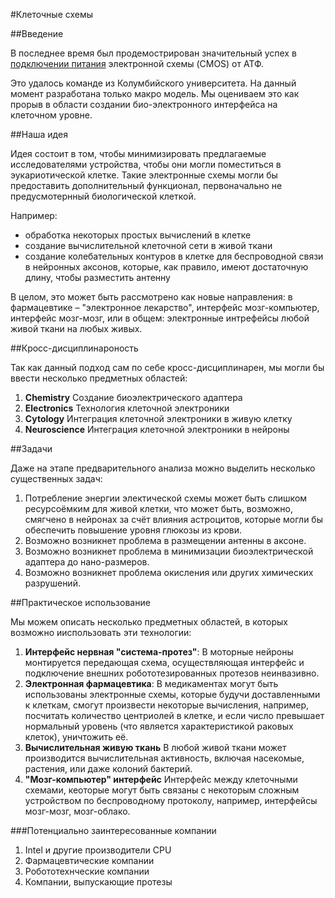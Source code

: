 #Клеточные схемы

##Введение

В последнее время был продемострирован значительный успех в [подключении питания](http://www.nature.com/ncomms/2015/151207/ncomms10070/pdf/ncomms10070.pdf) электронной схемы (CMOS) от АТФ.

Это удалось команде из Колумбийского университета. На данный момент разработана только макро модель. Мы оцениваем это как прорыв в области создании био-электронного интерфейса на клеточном уровне.

##Наша идея

Идея состоит в том, чтобы минимизировать предлагаемые исследователями устройства, чтобы они могли поместиться в эукариотической клетке. Такие электронные схемы могли бы предоставить дополнительный функционал, первоначально не предусмотернный биологической клеткой.

Например:
- обработка некоторых простых вычислений в клетке
- создание вычислительной клеточной сети в живой ткани
- создание колебательных контуров в клетке для беспроводной связи в нейронных аксонов, которые, как правило, имеют достаточную длину, чтобы разместить антенну

В целом, это может быть рассмотрено как новые направления: в фармацевтике – "электронное лекарство", интерфейс мозг-компьютер, интерфейс мозг-мозг, или в общем: электронные интрефейсы любой живой ткани на любых живых.

##Кросс-дисциплинароность

Так как данный подход сам по себе кросс-дисциплинарен, мы могли бы ввести несколько предметных областей:

1. **Chemistry** Создание биоэлектрического адаптера
1. **Electronics** Технология клеточной электроники
1. **Cytology** Интеграция клеточной электроники в живую клетку
1. **Neuroscience** Интеграция клеточной электроники в нейроны

##Задачи

Даже на этапе предварительного анализа можно выделить несколько существенных задач:

1. Потребление энергии электической схемы может быть слишком ресурсоёмким для живой клетки, что может быть, возможно, смягчено в нейронах за счёт влияния астроцитов, которые могли бы обеспечить повышение уровня глюкозы из крови.
1. Возможно возникнет проблема в размещении антенны в аксоне.
1. Возможно возникнет проблема в минимизации биоэлектрической адаптера до нано-размеров.
1. Возможно возникнет проблема окисления или других химических разрушений.

##Практическое использование

Мы можем описать несколько предметных областей, в которых возможно ииспользовать эти технологии:

1. **Интерфейс нервная "система-протез"**: В моторные нейроны монтируется передающая схема, осуществляющая интерфейс и подключение внешних робототезированных протезов неинвазивно.
1. **Электронная фармацевтика**: В медикаментах могут быть использованы электронные схемы, которые будучи доставленными к клеткам, смогут произвести некоторые вычисления, например, посчитать количество центриолей в клетке, и если число превышает нормальный уровень (что является характеристикой раковых клеток), уничтожить её.
1. **Вычислительная живую ткань** В любой живой ткани может производится вычислительная активность, включая насекомые, растения, или даже колоний бактерий.
1. **"Мозг-компьютер" интерфейс** Интерфейс между клеточными схемами, кеоторые могут быть связаны с некоторым сложным устройством по беспроводному протоколу, например, интерфейсы мозг-мозг, мозг-облако. 


###Потенциально заинтересованные компании

1. Intel и другие производители CPU
1. Фармацевтические компании
1. Робототехнческие компании
1. Компании, выпускающие протезы 
